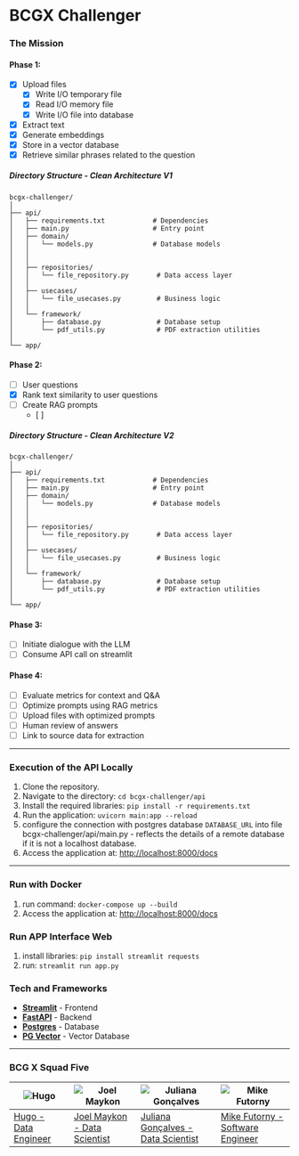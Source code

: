# BCGX Challenger

### The Mission

#### **Phase 1:**
- [X] Upload files
  - [X] Write I/O temporary file
  - [X] Read I/O memory file
  - [X] Write I/O file into database
- [X] Extract text
- [X] Generate embeddings
- [X] Store in a vector database
- [X] Retrieve similar phrases related to the question

##### Directory Structure - Clean Architecture V1
```
bcgx-challenger/
│
├── api/
│   ├── requirements.txt            # Dependencies
│   ├── main.py                     # Entry point
│   ├── domain/
│   │   └── models.py               # Database models
│   │   
│   │
│   ├── repositories/
│   │   └── file_repository.py       # Data access layer
│   │
│   ├── usecases/
│   │   └── file_usecases.py         # Business logic
│   │
│   └── framework/
│       ├── database.py              # Database setup
│       └── pdf_utils.py             # PDF extraction utilities
│
└── app/
```


#### **Phase 2:**
- [ ] User questions
- [X] Rank text similarity to user questions
- [ ] Create RAG prompts
  - [ ] 

##### Directory Structure - Clean Architecture V2
```
bcgx-challenger/
│
├── api/
│   ├── requirements.txt            # Dependencies
│   ├── main.py                     # Entry point
│   ├── domain/
│   │   └── models.py               # Database models
│   │   
│   │
│   ├── repositories/
│   │   └── file_repository.py       # Data access layer
│   │
│   ├── usecases/
│   │   └── file_usecases.py         # Business logic
│   │
│   └── framework/
│       ├── database.py              # Database setup
│       └── pdf_utils.py             # PDF extraction utilities
│
└── app/
```

#### **Phase 3:**
- [ ] Initiate dialogue with the LLM
- [ ] Consume API call on streamlit

#### **Phase 4:**
- [ ] Evaluate metrics for context and Q&A
- [ ] Optimize prompts using RAG metrics
- [ ] Upload files with optimized prompts
- [ ] Human review of answers
- [ ] Link to source data for extraction

---

### Execution of the API Locally
1. Clone the repository.
2. Navigate to the directory: `cd bcgx-challenger/api`
3. Install the required libraries: `pip install -r requirements.txt`
4. Run the application: `uvicorn main:app --reload`
5. configure the connection with postgres database `DATABASE_URL` into file bcgx-challenger/api/main.py - reflects the details of a remote database if it is not a localhost database.
6. Access the application at: [http://localhost:8000/docs](http://localhost:8000/docs)

---

### Run with Docker
1. run command: `docker-compose up --build`
2. Access the application at: [http://localhost:8000/docs](http://localhost:8000/docs)

### Run APP Interface Web
1. install libraries: `pip install streamlit requests`
2. run: `streamlit run app.py`

### Tech and Frameworks
- **[Streamlit](https://streamlit.io/generative-ai)** - Frontend
- **[FastAPI](https://fastapi.tiangolo.com/)** - Backend
- **[Postgres](https://www.postgresql.org/)** - Database
- **[PG Vector](https://github.com/pgvector/pgvector)** - Vector Database

---

### BCG X Squad Five

| ![Hugo](https://github.com/hucodelab.png) | ![Joel Maykon](https://github.com/joelmaykon94.png) | ![Juliana Gonçalves](https://github.com/jungoncalves.png) | ![Mike Futorny](https://github.com/MikeFutorny.png) |
|--------------------------------------------|------------------------------------------------------|------------------------------------------------------------|-------------------------------------------------------|
| [Hugo - Data Engineer](https://github.com/hucodelab) | [Joel Maykon - Data Scientist](https://github.com/joelmaykon94) | [Juliana Gonçalves - Data Scientist](https://github.com/jungoncalves) | [Mike Futorny - Software Engineer](https://github.com/MikeFutorny) |
